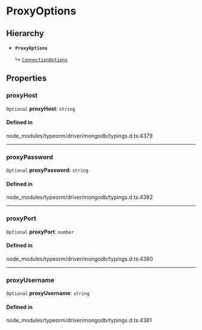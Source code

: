# ProxyOptions

## Hierarchy

- **`ProxyOptions`**

  ↳ [`ConnectionOptions`](ConnectionOptions-1.md)

## Properties

### proxyHost

 `Optional` **proxyHost**: `string`

#### Defined in

node_modules/typeorm/driver/mongodb/typings.d.ts:4379

___

### proxyPassword

 `Optional` **proxyPassword**: `string`

#### Defined in

node_modules/typeorm/driver/mongodb/typings.d.ts:4382

___

### proxyPort

 `Optional` **proxyPort**: `number`

#### Defined in

node_modules/typeorm/driver/mongodb/typings.d.ts:4380

___

### proxyUsername

 `Optional` **proxyUsername**: `string`

#### Defined in

node_modules/typeorm/driver/mongodb/typings.d.ts:4381
